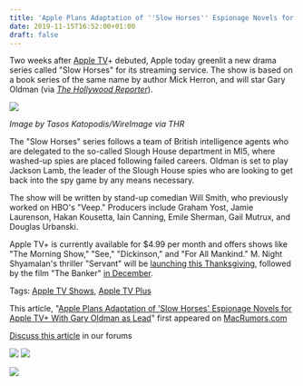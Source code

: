 ```yaml
---
title: 'Apple Plans Adaptation of ''Slow Horses'' Espionage Novels for Apple TV+ With Gary Oldman as Lead'
date: 2019-11-15T16:52:00+01:00
draft: false
---
```


Two weeks after [Apple TV](https://www.macrumors.com/roundup/apple-tv/)\+ debuted, Apple today greenlit a new drama series called "Slow Horses" for its streaming service. The show is based on a book series of the same name by author Mick Herron, and will star Gary Oldman (via _[The Hollywood Reporter](https://www.hollywoodreporter.com/live-feed/gary-oldman-star-espionage-drama-series-apple-1255013)_).  
  
  
  
  
  
![](https://cdn.macrumors.com/article-new/2019/11/gary_oldman.jpg)

_Image by Tasos Katopodis/WireImage via THR_

  
  
  
The "Slow Horses" series follows a team of British intelligence agents who are delegated to the so-called Slough House department in MI5, where washed-up spies are placed following failed careers. Oldman is set to play Jackson Lamb, the leader of the Slough House spies who are looking to get back into the spy game by any means necessary.  
  
  
  
  
  
The show will be written by stand-up comedian Will Smith, who previously worked on HBO's "Veep." Producers include Graham Yost, Jamie Laurenson, Hakan Kousetta, Iain Canning, Emile Sherman, Gail Mutrux, and Douglas Urbanski.  
  
  
  
  
  
‌Apple TV‌+ is currently available for $4.99 per month and offers shows like "The Morning Show," "See," "Dickinson," and "For All Mankind." M. Night Shyamalan's thriller "Servant" will be [launching this Thanksgiving](https://www.macrumors.com/2019/11/13/apple-tv-show-servant-new-trailer/), followed by the film "The Banker" [in December](https://www.macrumors.com/2019/11/04/apple-tv-film-the-banker/).  
  

Tags: [Apple TV Shows](https://www.macrumors.com/roundup/apple-tv-shows/), [Apple TV Plus](https://www.macrumors.com/roundup/apple-tv-plus/)

  
This article, "[Apple Plans Adaptation of 'Slow Horses' Espionage Novels for Apple TV+ With Gary Oldman as Lead](https://www.macrumors.com/2019/11/15/apple-orders-slow-horses/)" first appeared on [MacRumors.com](https://www.macrumors.com)  
  
[Discuss this article](https://forums.macrumors.com/threads/apple-plans-adaptation-of-slow-horses-espionage-novels-for-apple-tv-with-gary-oldman-as-lead.2211454/) in our forums  
  

  
[![](http://feeds.feedburner.com/~ff/MacRumors-All?d=6W8y8wAjSf4)](http://feeds.macrumors.com/~ff/MacRumors-All?a=s2_8LEr_tmw:gM6Q_DH4Ll0:6W8y8wAjSf4) [![](http://feeds.feedburner.com/~ff/MacRumors-All?d=qj6IDK7rITs)](http://feeds.macrumors.com/~ff/MacRumors-All?a=s2_8LEr_tmw:gM6Q_DH4Ll0:qj6IDK7rITs)  

![](http://feeds.feedburner.com/~r/MacRumors-All/~4/s2_8LEr_tmw)